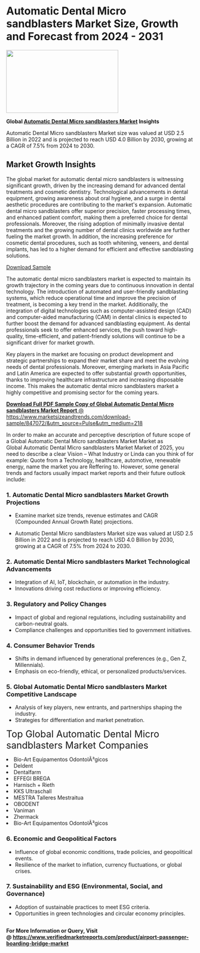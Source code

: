 <H1>Automatic Dental Micro sandblasters Market Size, Growth and Forecast from 2024 - 2031</H1><img class="aligncenter size-medium wp-image-584254" src="https://thirdeyenews.in/wp-content/uploads/2024/09/Global-Market-Research-300x168.jpeg" alt="" width="300" height="168" /><p><strong>Global&nbsp;<a href="https://www.marketsizeandtrends.com/download-sample/847072/&amp;utm_source=Pulse&amp;utm_medium=218">Automatic Dental Micro sandblasters Market</a> Insights</strong></p><p>Automatic Dental Micro sandblasters Market size was valued at USD 2.5 Billion in 2022 and is projected to reach USD 4.0 Billion by 2030, growing at a CAGR of 7.5% from 2024 to 2030.</p><p><h2>Market Growth Insights</h2> <p>The global market for automatic dental micro sandblasters is witnessing significant growth, driven by the increasing demand for advanced dental treatments and cosmetic dentistry. Technological advancements in dental equipment, growing awareness about oral hygiene, and a surge in dental aesthetic procedures are contributing to the market's expansion. Automatic dental micro sandblasters offer superior precision, faster processing times, and enhanced patient comfort, making them a preferred choice for dental professionals. Moreover, the rising adoption of minimally invasive dental treatments and the growing number of dental clinics worldwide are further fueling the market growth. In addition, the increasing preference for cosmetic dental procedures, such as tooth whitening, veneers, and dental implants, has led to a higher demand for efficient and effective sandblasting solutions.</p> <p><a href="#">Download Sample</a></p> <p>The automatic dental micro sandblasters market is expected to maintain its growth trajectory in the coming years due to continuous innovation in dental technology. The introduction of automated and user-friendly sandblasting systems, which reduce operational time and improve the precision of treatment, is becoming a key trend in the market. Additionally, the integration of digital technologies such as computer-assisted design (CAD) and computer-aided manufacturing (CAM) in dental clinics is expected to further boost the demand for advanced sandblasting equipment. As dental professionals seek to offer enhanced services, the push toward high-quality, time-efficient, and patient-friendly solutions will continue to be a significant driver for market growth. <p>Key players in the market are focusing on product development and strategic partnerships to expand their market share and meet the evolving needs of dental professionals. Moreover, emerging markets in Asia Pacific and Latin America are expected to offer substantial growth opportunities, thanks to improving healthcare infrastructure and increasing disposable income. This makes the automatic dental micro sandblasters market a highly competitive and promising sector for the coming years.</p> <p><a href="#"></p><p><span class=""><strong>Download Full PDF Sample Copy of Global Automatic Dental Micro sandblasters Market Report</strong> @ <a href="https://www.marketsizeandtrends.com/download-sample/847072/&amp;utm_source=Pulse&amp;utm_medium=218" target="_blank">https://www.marketsizeandtrends.com/download-sample/847072/&amp;utm_source=Pulse&amp;utm_medium=218</a></span></p><p>In order to make an accurate and perceptive description of future scope of a Global&nbsp;Automatic Dental Micro sandblasters Market Market as Global&nbsp;Automatic Dental Micro sandblasters Market Market of 2025, you need to describe a clear Vision &ndash; What Industry or Linda can you think of for example: Quote from a Technology, healthcare, automotive, renewable energy, name the market you are Reffering to. However, some general trends and factors usually impact market reports and their future outlook include:</p><h3>1.&nbsp;<strong>Automatic Dental Micro sandblasters Market Growth Projections</strong></h3><ul><li>Examine market size trends, revenue estimates and CAGR (Compounded Annual Growth Rate) projections.</li><li><p>Automatic Dental Micro sandblasters Market size was valued at USD 2.5 Billion in 2022 and is projected to reach USD 4.0 Billion by 2030, growing at a CAGR of 7.5% from 2024 to 2030.</p></li></ul><h3>2.&nbsp;<strong>Automatic Dental Micro sandblasters Market Technological Advancements</strong></h3><ul><li>Integration of AI, IoT, blockchain, or automation in the industry.</li><li>Innovations driving cost reductions or improving efficiency.</li></ul><h3>3.&nbsp;<strong>Regulatory and Policy Changes</strong></h3><ul><li>Impact of global and regional regulations, including sustainability and carbon-neutral goals.</li><li>Compliance challenges and opportunities tied to government initiatives.</li></ul><h3>4.&nbsp;<strong>Consumer Behavior Trends</strong></h3><ul><li>Shifts in demand influenced by generational preferences (e.g., Gen Z, Millennials).</li><li>Emphasis on eco-friendly, ethical, or personalized products/services.</li></ul><h3>5.&nbsp;<strong>Global Automatic Dental Micro sandblasters Market Competitive Landscape</strong></h3><ul><li>Analysis of key players, new entrants, and partnerships shaping the industry.</li><li>Strategies for differentiation and market penetration.</li></ul><p data-pm-slice="1 1 []"><span style="color: inherit; font-family: inherit; font-size: 25px;">Top Global Automatic Dental Micro sandblasters Market Companies</span></p><div class="" data-test-id=""><p><li>Bio-Art Equipamentos OdontolÃ³gicos</li><li> Deldent</li><li> Dentalfarm</li><li> EFFEGI BREGA</li><li> Harnisch + Rieth</li><li> KKS Ultraschall</li><li> MESTRA Talleres Mestraitua</li><li> OBODENT</li><li> Vaniman</li><li> Zhermack</li><li> Bio-Art Equipamentos OdontolÃ³gicos</li></p></div><h3>6.&nbsp;<strong>Economic and Geopolitical Factors</strong></h3><ul><li>Influence of global economic conditions, trade policies, and geopolitical events.</li><li>Resilience of the market to inflation, currency fluctuations, or global crises.</li></ul><h3>7.&nbsp;<strong>Sustainability and ESG (Environmental, Social, and Governance)</strong></h3><ul><li>Adoption of sustainable practices to meet ESG criteria.</li><li>Opportunities in green technologies and circular economy principles.</li></ul><h2><strong style="font-size: 14px;">For More Information or Query, Visit @&nbsp;</strong><a style="background-color: #ffffff; font-size: 14px;" href="https://www.marketsizeandtrends.com/report/automatic-dental-micro-sandblasters-market/" target="_blank">https://www.verifiedmarketreports.com/product/airport-passenger-boarding-bridge-market</a></h2>
